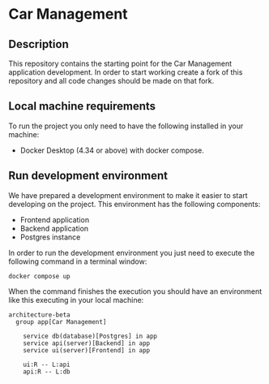# Car Management

## Description

This repository contains the starting point for the Car Management application development. In order to start working create a fork of this repository and all code changes should be made on that fork.

## Local machine requirements

To run the project you only need to have the following installed in your machine:
- Docker Desktop (4.34 or above) with docker compose.


## Run development environment

We have prepared a development environment to make it easier to start developing on the project. This environment has the following components:
- Frontend application
- Backend application
- Postgres instance

In order to run the development environment you just need to execute the following command in a terminal window:
```
docker compose up
```

When the command finishes the execution you should have an environment like this executing in your local machine:

```mermaid
architecture-beta
  group app[Car Management]

    service db(database)[Postgres] in app
    service api(server)[Backend] in app
    service ui(server)[Frontend] in app

    ui:R -- L:api
    api:R -- L:db
```

